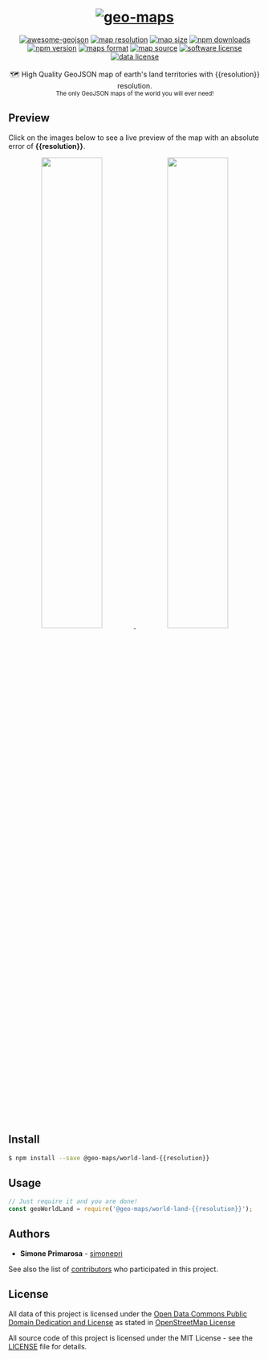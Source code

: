 <h1 align="center">
  <a href="https://github.com/simonepri/geo-maps"><img src="https://raw.githubusercontent.com/simonepri/geo-maps/rework/media/geo-maps.jpg" alt="geo-maps" /></a>
</h1>
<div align="center">
  <a href="https://github.com/tmcw/awesome-geojson"><img src="https://awesome.re/mentioned-badge.svg" alt="awesome-geojson" /></a>
  <a href="https://github.com/simonepri/geo-maps/tree/rework#world-land"><img src="https://img.shields.io/badge/resolution-{{resolution}}-f1c40f.svg" alt="map resolution" /></a>
  <a href="https://github.com/simonepri/geo-maps"><img src="https://badges.herokuapp.com/size/npm/@geo-maps/world-land-{{resolution}}/world.geo.json" alt="map size" /></a>
  <a href="https://www.npmjs.com/package/@geo-maps/world-land-{{resolution}}"><img src="https://img.shields.io/npm/dm/@geo-maps/world-land-{{resolution}}.svg" alt="npm downloads" /></a>
  <a href="https://www.npmjs.com/package/@geo-maps/world-land-{{resolution}}"><img src="https://img.shields.io/npm/v/@geo-maps/world-land-{{resolution}}.svg" alt="npm version" /></a>
  <a href="http://geojson.org/"><img src="https://img.shields.io/badge/format-GeoJSON-e67e22.svg" alt="maps format" /></a>
  <a href="http://www.openstreetmap.org/"><img src="https://img.shields.io/badge/source-OSM-2ecc71.svg" alt="map source" /></a>
  <a href="LICENSE"><img src="https://img.shields.io/github/license/simonepri/geo-maps.svg" alt="software license" /></a>
  <a href="https://opendatacommons.org/licenses/odbl/1.0/"><img src="https://img.shields.io/badge/license-ODbL-2980b9.svg" alt="data license" /></a>
</div>
<br />
<div align="center">
  🗺 High Quality GeoJSON map of earth's land territories with {{resolution}} resolution.
</div>
<div align="center">
  <sub>
    The only GeoJSON maps of the world you will ever need!
  </sub>
</div>

## Preview
Click on the images below to see a live preview of the map with an absolute error
of **{{resolution}}**.  

<p align="center">
  <a alt="World Boundaries" href="http://mapshaper.org/?files=https://unpkg.com/@geo-maps/world-land-{{resolution}}/map.geo.json">
    <img src="https://raw.githubusercontent.com/simonepri/geo-maps/rework/media/geo-maps-world-land-shape.png" width ="49%"/>
  </a>
  <a alt="World Boundaries" href="http://geojson.io/#data=data:text/x-url,https://unpkg.com/@geo-maps/world-land-{{resolution}}/map.geo.json">
    <img src="https://raw.githubusercontent.com/simonepri/geo-maps/rework/media/geo-maps-world-land-hover.png" width ="49%"/>
  </a>
</p>

## Install
```bash
$ npm install --save @geo-maps/world-land-{{resolution}}
```

## Usage
```javascript
// Just require it and you are done!
const geoWorldLand = require('@geo-maps/world-land-{{resolution}}');
```

## Authors
* **Simone Primarosa** - [simonepri](https://github.com/simonepri)

See also the list of [contributors](https://github.com/simonepri/geo-maps/contributors) who participated in this project.

## License
All data of this project is licensed under the [Open Data Commons Public Domain Dedication and License](https://opendatacommons.org/licenses/odbl/1.0/) as stated in [OpenStreetMap License](http://www.openstreetmap.org/copyright)

All source code of this project is licensed under the MIT License - see the [LICENSE](LICENSE) file for details.
